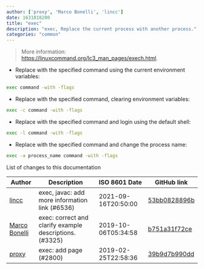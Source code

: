 ```yaml
---
author: ['proxy', 'Marco Bonelli', 'lincc']
date: 1631818200
title: "exec"
description: "exec, Replace the current process with another process."
categories: "common"
---
```

> More information: <https://linuxcommand.org/lc3_man_pages/exech.html>.

- Replace with the specified command using the current environment variables:

```bash
exec command -with -flags
```

- Replace with the specified command, clearing environment variables:

```bash
exec -c command -with -flags
```

- Replace with the specified command and login using the default shell:

```bash
exec -l command -with -flags
```

- Replace with the specified command and change the process name:

```bash
exec -a process_name command -with -flags
```
List of changes to this documentation


Author | Description | ISO 8601 Date | GitHub link
------|-----|-----|-----
[lincc](mailto:46962923+blueskyson@users.noreply.github.com) | exec, javac: add more information link (#6536) | 2021-09-16T20:50:00 | [53bb0828896b](https://github.com/tldr-pages/tldr/commit/53bb0828896bfcca7b5ce118fe241ef20c7a6fb0)
[Marco Bonelli](mailto:mebeim@users.noreply.github.com) | exec: correct and clarify example descriptions. (#3325) | 2019-10-06T05:34:58 | [b751a31f72ce](https://github.com/tldr-pages/tldr/commit/b751a31f72ce54b1b790d331294a10fccdb57bcd)
[proxy](mailto:42575435+imaiproxy@users.noreply.github.com) | exec: add page (#2800) | 2019-02-25T22:58:36 | [39b9d7b990dd](https://github.com/tldr-pages/tldr/commit/39b9d7b990dd651856a01f80a88b884007bfe4bb)

